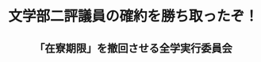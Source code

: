 <header>
<h1 class="title">文学部二評議員の確約を勝ち取ったぞ！</h1>
<h2 class="author">「在寮期限」を撤回させる全学実行委員会</h2>
</header>
